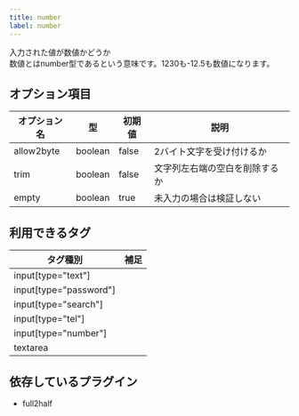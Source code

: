 ```yaml
---
title: number
label: number
---
```


入力された値が数値かどうか  
数値とはnumber型であるという意味です。1230も-12.5も数値になります。  

## オプション項目

| オプション名 | 型      | 初期値 | 説明 |
|--------------|---------|--------|------|
| allow2byte   | boolean | false  | 2バイト文字を受け付けるか |
| trim         | boolean | false  | 文字列左右端の空白を削除するか |
| empty        | boolean | true   | 未入力の場合は検証しない |

## 利用できるタグ

| タグ種別               | 補足 |
|------------------------|------|
| input[type="text"]     |      |
| input[type="password"] |      |
| input[type="search"]   |      |
| input[type="tel"]      |      |
| input[type="number"]   |      |
| textarea               |      |

## 依存しているプラグイン

- full2half
